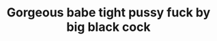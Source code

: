 ---
layout: post
title: Gorgeous babe tight pussy fuck by big black cock
duration: '06:10'
view: 325
rate: 2
video: 'http://fantasti.cc/embed/413599/'
category: 
 - black
 - brunette
 - gorgeous
 - rough
 - stunning
tags: 
 - big-black-cock
priority: 0.9
changefreq: daily
---